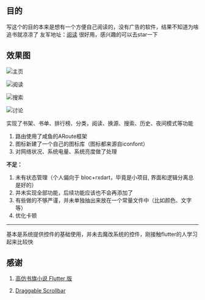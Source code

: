 ## 目的
写这个的目的本来是想有一个方便自己阅读的，没有广告的软件，结果不知道为啥追书就凉凉了
友军地址：[阅读](https://github.com/leaf-fade/MyBookshelf)
很好用，感兴趣的可以去star一下

## 效果图
![主页](https://upload-images.jianshu.io/upload_images/5999599-20bc9ee89dbe97b2.png?imageMogr2/auto-orient/strip%7CimageView2/2/w/240)

![阅读](https://upload-images.jianshu.io/upload_images/5999599-56fb89234df796a3.png?imageMogr2/auto-orient/strip%7CimageView2/2/w/240)

![搜索](https://upload-images.jianshu.io/upload_images/5999599-475d810fc76fe3bd.png?imageMogr2/auto-orient/strip%7CimageView2/2/w/240)

![讨论](https://upload-images.jianshu.io/upload_images/5999599-4ff286f34289afed.png?imageMogr2/auto-orient/strip%7CimageView2/2/w/240)


实现了书架、书单、排行榜、分类，阅读、换源、搜索、历史、夜间模式等功能

1. 路由使用了咸鱼的ARoute框架
2. 图标新建了一个自己的图标库（图标都来源自iconfont）
3. 对网络状况、系统电量、系统亮度做了处理

**不足：**

1. 未有状态管理（个人偏向于 bloc+rxdart，毕竟是小项目, 界面和逻辑分离总是好的）
2. 并未实现全部功能，后续功能应该也不会再添加了
3. 有些做的不够严谨，并未单独抽出来放在一个常量文件中（比如颜色、文字等）
4. 优化卡顿

***
基本是系统提供控件的基础使用，并未去魔改系统的控件，刚接触flutter的人学习起来比较快

## 感谢
1. [高仿书旗小说 Flutter 版](https://github.com/huanxsd/flutter_shuqi)

2. [Draggable Scrollbar](https://github.com/fluttercommunity/flutter-draggable-scrollbar)


